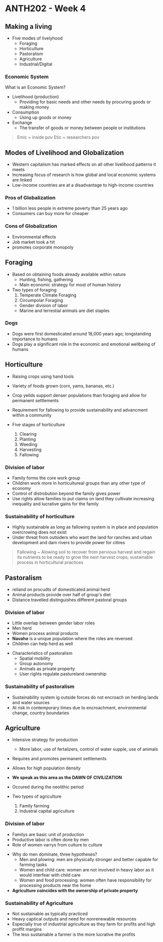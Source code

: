 # ANTH202 - Week 4

## Making a living
* Five modes of livelyhood
  - Foraging
  - Horticulture
  - Pastoralism
  - Agriculture
  - Industrial/Digital

### Economic System
What is an Economic System?
* Livelihood (production)
  - Providing for basic needs and other needs by procuring goods or making money
* Consumption
  - Using up goods or money
* Exchange
  - The transfer of goods or money between people or institutions

> Emic = inside pov
> Etic = researchers pov

## Modes of Livelihood and Globalization
* Western capitalism has marked effects on all other livelihood patterns it meets
* Increasing focus of research is how global and local economic systems are linked
* Low-income countries are at a disadvantage to high-income countries

### Pros of Globalization
* 1 billion less people in extreme poverty than 25 years ago
* Consumers can buy more for cheaper

### Cons of Globalization
* Environmental effects
* Job market took a hit
* promotes corporate monopoly

## Foraging
* Based on obtaining foods already available within nature
  - Hunting, fishing, gathering
  - Main economic strategy for most of human history
* Two types of foraging
  1. Temperate Climate Foraging
  2. Circumpolar Foraging
    - Gender division of labor
    - Marine and terrestial animals are diet staples

### Dogs
* Dogs were first domesticated around 18,000 years ago; longstanding importance to humans
* Dogs play a significant role in the economic and emotional wellbeing of humans

## Horticulture
* Raising crops using hand tools
* Variety of foods grown (corn, yams, bananas, etc.)
* Crop yeilds support denser populations than foraging and allow for permanent settlements
* Requirement for fallowing to provide sustainability and advancment within a community

* Five stages of horticulture
  1. Clearing
  2. Planting
  3. Weeding
  4. Harvesting
  5. Fallowing

### Division of labor
  - Family forms the core work group
  - Children work more in horticultureal groups than any other type of economy
  - Control of distrobution beyond the family gives power
  - Use rights allow families to put claims on land they cultivate increasing inequality and lucrative gains for the family

### Sustainability of horticulture
  - Highly sustainable as long as fallowing system is in place and population overcrowing does not exist
  - Under threat from outsiders who want the land for ranches and urban development and dam rivers to provide power for citires

> Fallowing ~ Alowing soil to recover from pervious harvest and regain its nutrients to be ready to grow the next harvest crops; sustainable process in horticultural practices

## Pastoralism

* reliand on procudts of domesticated animal herd
* Animal products provide over half of group's diet
* Distance travelled distinguishes different pastoral groups

### Division of labor
  - Little overlap between gender labor roles
  - Men herd
  - Women process animal products
  - **Navaho** is a unique population where the roles are reversed
  - Children can help herd as well

* Characteristics of pastoralism
  - Spatial mobility
  - Group autonomy
  - Animals as private property
  - User rights regulate pastureland ownership
  
### Sustainability of pastoralism
  - Sustainability system ig outside forces do not encroach on herding lands and water sources
  - At risk in contemporary times due to encroachment, environmental change, country boundaries

## Agriculture
* Intensive strategy for production
  - More labor, use of fertalizers, control of water supple, use of animals
* Requires and promotes permanent settlements
* Allows for high population density
* **We speak as this area as the DAWN OF CIVILIZATION**
* Occured during the neolithic period

* Two types of agriculture
  1. Family farming
  2. Industral capital agriculture

### Division of labor
  - Familys are basic unit of production
  - Productive labor is often done by men
  - Role of women varrys from culture to culture

* Why do men dominate, three hypotheses?
  - Men and plowing: men are physically stronger and better capable for farming tasks
  - Women and child care: women are not involved in heavy labor as it would interfear with child care
  - Women and food processing: women often have responsibility for processing products near the home
* **Agriculture coincides with the ownership of private property**

### Sustainability of Agriculture
  - Not sustainable as typically practiced
  - Heavy captical outputs and need for nonrenewable resources
  - Especially true of industrial agriculture as they farm for profits and high proffit margins
  - The less sustainable a farmer is the more lucrative the profits